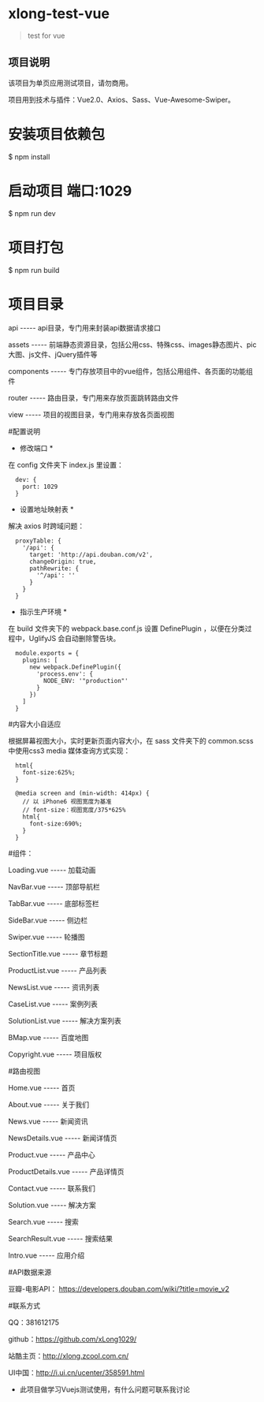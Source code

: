 # xlong-test-vue

> test for vue


## 项目说明

该项目为单页应用测试项目，请勿商用。

项目用到技术与插件：Vue2.0、Axios、Sass、Vue-Awesome-Swiper。

# 安装项目依赖包
$ npm install

# 启动项目 端口:1029
$ npm run dev

# 项目打包
$ npm run build

# 项目目录
api ----- api目录，专门用来封装api数据请求接口

assets ----- 前端静态资源目录，包括公用css、特殊css、images静态图片、pic大图、js文件、jQuery插件等

components ----- 专门存放项目中的vue组件，包括公用组件、各页面的功能组件

router ----- 路由目录，专门用来存放页面跳转路由文件

view ----- 项目的视图目录，专门用来存放各页面视图


#配置说明

* 修改端口 *

在 config 文件夹下 index.js 里设置：

      dev: {
        port: 1029
      }

* 设置地址映射表 *

解决 axios 时跨域问题：

      proxyTable: {
        '/api': {
          target: 'http://api.douban.com/v2',
          changeOrigin: true,
          pathRewrite: {
            '^/api': ''
          }
        }
      }

* 指示生产环境 *

在 build 文件夹下的 webpack.base.conf.js 设置 DefinePlugin ，以便在分类过程中，UglifyJS 会自动删除警告块。

      module.exports = {
        plugins: [
          new webpack.DefinePlugin({
            'process.env': {
              NODE_ENV: '"production"'
            }
          })
        ]
      }

#内容大小自适应

根据屏幕视图大小，实时更新页面内容大小，在 sass 文件夹下的 common.scss 中使用css3 media 媒体查询方式实现：

      html{
        font-size:625%;
      }

      @media screen and (min-width: 414px) {
        // 以 iPhone6 视图宽度为基准
        // font-size：视图宽度/375*625%
        html{
          font-size:690%; 
        }
      }

#组件：

Loading.vue ----- 加载动画

NavBar.vue ----- 顶部导航栏

TabBar.vue ----- 底部标签栏

SideBar.vue ----- 侧边栏

Swiper.vue ----- 轮播图

SectionTitle.vue ----- 章节标题

ProductList.vue ----- 产品列表

NewsList.vue ----- 资讯列表

CaseList.vue ----- 案例列表

SolutionList.vue ----- 解决方案列表

BMap.vue ----- 百度地图

Copyright.vue ----- 项目版权

#路由视图

Home.vue ----- 首页

About.vue ----- 关于我们

News.vue ----- 新闻资讯

NewsDetails.vue ----- 新闻详情页

Product.vue ----- 产品中心

ProductDetails.vue ----- 产品详情页

Contact.vue ----- 联系我们

Solution.vue ----- 解决方案

Search.vue ----- 搜索

SearchResult.vue ----- 搜索结果

Intro.vue ----- 应用介绍

#API数据来源

豆瓣-电影API：
https://developers.douban.com/wiki/?title=movie_v2

#联系方式

QQ：381612175

github：https://github.com/xLong1029/

站酷主页：http://xlong.zcool.com.cn/

UI中国：http://i.ui.cn/ucenter/358591.html

* 此项目做学习Vuejs测试使用，有什么问题可联系我讨论